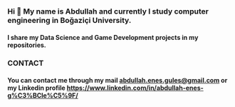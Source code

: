### Hi 👋 My name is Abdullah and currently I study computer engineering in Boğaziçi University. 
#### I share my Data Science and Game Development projects in my repositories. 

### CONTACT
#### You can contact me through my mail abdullah.enes.gules@gmail.com or my Linkedin profile https://www.linkedin.com/in/abdullah-enes-g%C3%BCle%C5%9F/

<!--
**Abdusshh/Abdusshh** is a ✨ _special_ ✨ repository because its `README.md` (this file) appears on your GitHub profile.

Here are some ideas to get you started:

- 🔭 I’m currently working on ...
- 🌱 I’m currently learning ...
- 👯 I’m looking to collaborate on ...
- 🤔 I’m looking for help with ...
- 💬 Ask me about ...
- 📫 How to reach me: ...
- 😄 Pronouns: ...
- ⚡ Fun fact: ...
-->
